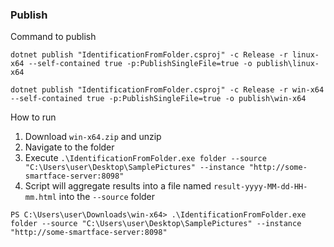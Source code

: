 ### Publish
Command to publish

```
dotnet publish "IdentificationFromFolder.csproj" -c Release -r linux-x64 --self-contained true -p:PublishSingleFile=true -o publish\linux-x64

dotnet publish "IdentificationFromFolder.csproj" -c Release -r win-x64 --self-contained true -p:PublishSingleFile=true -o publish\win-x64
```

How to run

1. Download `win-x64.zip` and unzip
2. Navigate to the folder
3. Execute `.\IdentificationFromFolder.exe folder --source "C:\Users\user\Desktop\SamplePictures" --instance "http://some-smartface-server:8098"`
4. Script will aggregate results into a file named `result-yyyy-MM-dd-HH-mm.html` into the `--source` folder

```
PS C:\Users\user\Downloads\win-x64> .\IdentificationFromFolder.exe folder --source "C:\Users\user\Desktop\SamplePictures" --instance "http://some-smartface-server:8098"
```